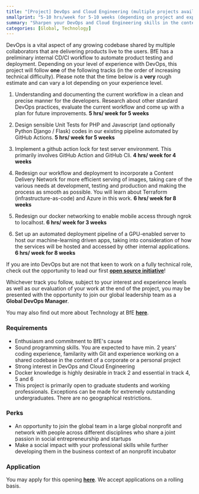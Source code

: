 ```yaml
---
title: "[Project] DevOps and Cloud Engineering (multiple projects available)"
smallprint: "5-10 hrs/week for 5-10 weeks (depending on project and experience level), flexible starting date and negotiable schedule. Suitable for people with all experience levels in DevOps."
summary: "Sharpen your DevOps and Cloud Engineering skills in the context of a codebase shared by our global develoeprs while contributing to a good cause. Make a tangible impact on our global social impact startup community with your professional skills. Potential to convert to a long-term volunteering position with flexible commitment in our global leadership team." # this will be visible on platforms like LinkedIn when sharing
categories: [Global, Technology]
---
```


DevOps is a vital aspect of any growing codebase shared by multiple collaborators that are delivering products live to the users. BfE has a preliminary internal CD/CI workflow to automate product testing and deployment. Depending on your level of experience with DevOps, this project will follow **one** of the following tracks (in the order of increasing technical difficulty). Please note that the time below is a **very** rough estimate and can vary a lot depending on your experience level. 

1. Understanding and documenting the current workflow in a clean and precise manner for the developers. Research about other standard DevOps practices, evaluate the current workflow and come up with a plan for future improvements. **5 hrs/ week for 5 weeks**

2. Design sensible Unit Tests for PHP and Javascript (and optionally Python Django / Flask) codes in our existing pipeline automated by GitHub Actions. **5 hrs/ week for 5 weeks**

3. Implement a github action lock for test server environment. This primarily involves GitHub Action and GitHub Cli.  **4 hrs/ week for 4 weeks**

4. Redesign our workflow and deployment to incorporate a Content Delivery Network for more efficient serving of images, taking care of the various needs at development, testing and production and making the process as smooth as possible. You will learn about Terraform (infrastructure-as-code) and Azure in this work. **6 hrs/ week for 8 weeks**

5. Redesign our docker networking to enable mobile access through ngrok to localhost. **6 hrs/ week for 3 weeks**

6. Set up an automated deployment pipeline of a GPU-enabled server to host our machine-learning driven apps, taking into consideration of how the services will be hosted and accessed by other internal applications. **6 hrs/ week for 8 weeks**

If you are into DevOps but are not that keen to work on a fully technical role, check out the opportunity to lead our first [**open source initiative**](https://opps.bridgesforenterprise.com/global/technology/Open-BfE/)!

Whichever track you follow, subject to your interest and experience levels as well as our evaluation of your work at the end of the project, you may be presented with the opportunity to join our global leadership team as a **Global DevOps Manager**.

You may also find out more about Technology at BfE [**here**](https://tech.bridgesforenterprise.com).

### Requirements
- Enthusiasm and commitment to BfE's cause
- Sound programming skills. You are expected to have min. 2 years' coding experience, familarity with Git and experience working on a shared codebase in the context of a corporate or a personal project
- Strong interest in DevOps and Cloud Engineering
- Docker knowledge is highly desirable in track 2 and essential in track 4, 5 and 6
- This project is primarily open to graduate students and working professionals. Exceptions can be made for extremely outstanding undergraduates. There are no geographical restrictions.

### Perks
- An opportunity to join the global team in a large global nonprofit and network with people across different disciplines who share a joint passion in social entrepreneurship and startups
- Make a social impact with your professional skills while further developing them in the business context of an nonprofit incubator

### Application
You may apply for this opening [**here**](https://forms.gle/RpyaEKcxZY14wW6F8). We accept applications on a rolling basis.
